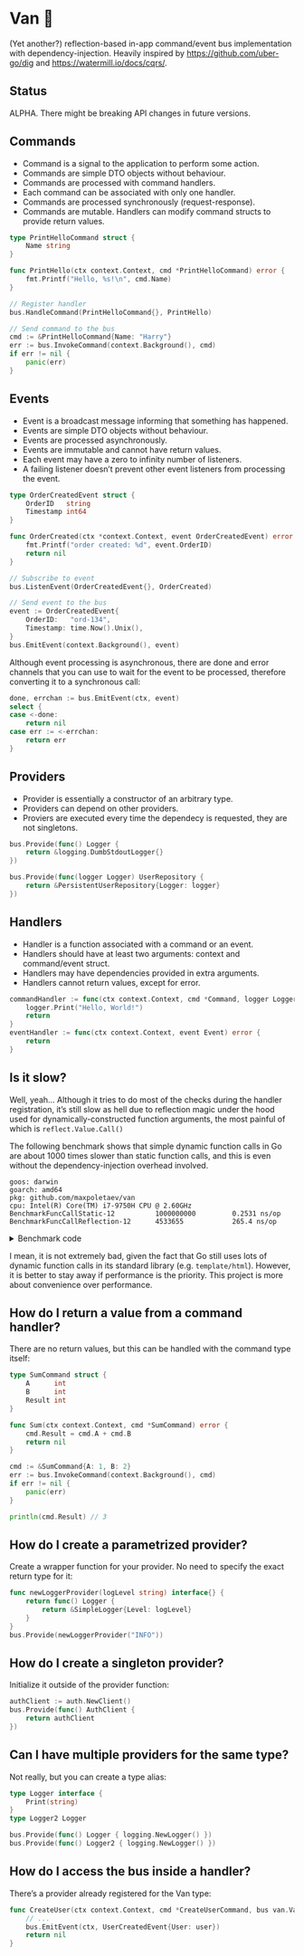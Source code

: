 # Van 🚐

(Yet another?) reflection-based in-app command/event bus implementation with dependency-injection. Heavily inspired by https://github.com/uber-go/dig and https://watermill.io/docs/cqrs/.

## Status

ALPHA. There might be breaking API changes in future versions.

## Commands

 * Command is a signal to the application to perform some action.
 * Commands are simple DTO objects without behaviour.
 * Commands are processed with command handlers.
 * Each command can be associated with only one handler.
 * Commands are processed synchronously (request-response).
 * Commands are mutable. Handlers can modify command structs to provide return values.

```go
type PrintHelloCommand struct {
	Name string
}

func PrintHello(ctx context.Context, cmd *PrintHelloCommand) error {
	fmt.Printf("Hello, %s!\n", cmd.Name)
}

// Register handler
bus.HandleCommand(PrintHelloCommand{}, PrintHello)

// Send command to the bus
cmd := &PrintHelloCommand{Name: "Harry"}
err := bus.InvokeCommand(context.Background(), cmd)
if err != nil {
	panic(err)
}
```

## Events

 * Event is a broadcast message informing that something has happened.
 * Events are simple DTO objects without behaviour.
 * Events are processed asynchronously.
 * Events are immutable and cannot have return values.
 * Each event may have a zero to infinity number of listeners.
 * A failing listener doesn’t prevent other event listeners from processing the event.

```go
type OrderCreatedEvent struct {
	OrderID	  string
	Timestamp int64
}

func OrderCreated(ctx *context.Context, event OrderCreatedEvent) error {
	fmt.Printf("order created: %d", event.OrderID)
	return nil
}

// Subscribe to event
bus.ListenEvent(OrderCreatedEvent{}, OrderCreated)

// Send event to the bus
event := OrderCreatedEvent{
	OrderID:   "ord-134",
	Timestamp: time.Now().Unix(),
}
bus.EmitEvent(context.Background(), event)
```

Although event processing is asynchronous, there are done and error channels that you can use to wait for the event to be processed, therefore converting it to a synchronous call:

```go
done, errchan := bus.EmitEvent(ctx, event)
select {
case <-done:
	return nil
case err := <-errchan:
	return err
}
```

## Providers

 * Provider is essentially a constructor of an arbitrary type.
 * Providers can depend on other providers.
 * Proviers are executed every time the dependecy is requested, they are not singletons.

```go
bus.Provide(func() Logger {
	return &logging.DumbStdoutLogger{}
})

bus.Provide(func(logger Logger) UserRepository {
	return &PersistentUserRepository{Logger: logger}
})
```


## Handlers

 * Handler is a function associated with a command or an event.
 * Handlers should have at least two arguments: context and command/event struct.
 * Handlers may have dependencies provided in extra arguments.
 * Handlers cannot return values, except for error.

```go
commandHandler := func(ctx context.Context, cmd *Command, logger Logger) error {
	logger.Print("Hello, World!")
	return
}
eventHandler := func(ctx context.Context, event Event) error {
	return
}
```

## Is it slow?

Well, yeah... Although it tries to do most of the checks during the handler registration, it’s still slow as hell due to reflection magic under the hood used for dynamically-constructed function arguments, the most painful of which is `reflect.Value.Call()`

The following benchmark shows that simple dynamic function calls in Go are about 1000 times slower than static function calls, and this is even without the dependency-injection overhead involved.

```
goos: darwin
goarch: amd64
pkg: github.com/maxpoletaev/van
cpu: Intel(R) Core(TM) i7-9750H CPU @ 2.60GHz
BenchmarkFuncCallStatic-12        	1000000000	       0.2531 ns/op
BenchmarkFuncCallReflection-12    	4533655	           265.4 ns/op
```

<details>
<summary>Benchmark code</summary>

```go
func BenchmarkSqrtNative(b *testing.B) {
	sqrt := func(v float64) float64 {
		return math.Sqrt(v)
	}
	b.ResetTimer()
	for i := 0; i < b.N; i++ {
		sqrt(float64(i))
	}
}

func BenchmarkSqrtReflection(b *testing.B) {
	sqrt := func(v float64) error {
		math.Sqrt(v)
		return nil
	}
	sqrtV := reflect.ValueOf(sqrt)
	b.ResetTimer()
	for i := 0; i < b.N; i++ {
		sqrtV.Call([]reflect.Value{reflect.ValueOf(float64(i))})
	}
}
```
</details>

I mean, it is not extremely bad, given the fact that Go still uses lots of dynamic function calls in its standard library (e.g. `template/html`). However, it is better to stay away if performance is the priority. This project is more about convenience over performance.

## How do I return a value from a command handler?

There are no return values, but this can be handled with the command type itself:

```go
type SumCommand struct {
	A      int
	B      int
	Result int
}

func Sum(ctx context.Context, cmd *SumCommand) error {
	cmd.Result = cmd.A + cmd.B
	return nil
}

cmd := &SumCommand{A: 1, B: 2}
err := bus.InvokeCommand(context.Background(), cmd)
if err != nil {
	panic(err)
}

println(cmd.Result) // 3
```

## How do I create a parametrized provider?

Create a wrapper function for your provider. No need to specify the exact return type for it:

```go
func newLoggerProvider(logLevel string) interface{} {
	return func() Logger {
		return &SimpleLogger{Level: logLevel}
	}
}
bus.Provide(newLoggerProvider("INFO"))
```

## How do I create a singleton provider?

Initialize it outside of the provider function:

```go
authClient := auth.NewClient()
bus.Provide(func() AuthClient {
    return authClient
})
```

## Can I have multiple providers for the same type?

Not really, but you can create a type alias:

```go
type Logger interface {
    Print(string)
}
type Logger2 Logger

bus.Provide(func() Logger { logging.NewLogger() })
bus.Provide(func() Logger2 { logging.NewLogger() })
```

## How do I access the bus inside a handler?

There’s a provider already registered for the Van type:

```go
func CreateUser(ctx context.Context, cmd *CreateUserCommand, bus van.Van) error {
	// ...
	bus.EmitEvent(ctx, UserCreatedEvent{User: user})
	return nil
}
```

